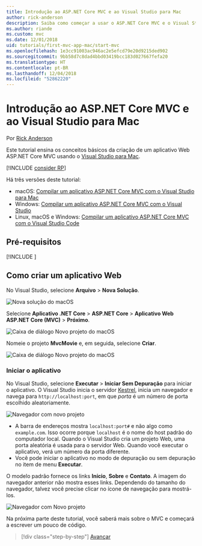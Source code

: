 ```yaml
---
title: Introdução ao ASP.NET Core MVC e ao Visual Studio para Mac
author: rick-anderson
description: Saiba como começar a usar o ASP.NET Core MVC e o Visual Studio
ms.author: riande
ms.custom: mvc
ms.date: 12/01/2018
uid: tutorials/first-mvc-app-mac/start-mvc
ms.openlocfilehash: 1e3cc91003ac946ac2e5efcd79e20d9215ded902
ms.sourcegitcommit: 9bb58d7c8dad4bbd03419bcc183d027667fefa20
ms.translationtype: HT
ms.contentlocale: pt-BR
ms.lasthandoff: 12/04/2018
ms.locfileid: "52862220"
---
```

# <a name="get-started-with-aspnet-core-mvc-and-visual-studio-for-mac"></a>Introdução ao ASP.NET Core MVC e ao Visual Studio para Mac

Por [Rick Anderson](https://twitter.com/RickAndMSFT)

Este tutorial ensina os conceitos básicos da criação de um aplicativo Web ASP.NET Core MVC usando o [Visual Studio para Mac](https://www.visualstudio.com/vs/visual-studio-mac/).

[!INCLUDE [consider RP](../../includes/razor.md)]

Há três versões deste tutorial:

* macOS: [Compilar um aplicativo ASP.NET Core MVC com o Visual Studio para Mac](xref:tutorials/first-mvc-app-mac/start-mvc)
* Windows: [Compilar um aplicativo ASP.NET Core MVC com o Visual Studio](xref:tutorials/first-mvc-app/start-mvc)
* Linux, macOS e Windows: [Compilar um aplicativo ASP.NET Core MVC com o Visual Studio Code](xref:tutorials/first-mvc-app-xplat/start-mvc)

## <a name="prerequisites"></a>Pré-requisitos

[!INCLUDE [](~/includes/net-core-prereqs-macos.md)]

## <a name="create-a-web-app"></a>Como criar um aplicativo Web

No Visual Studio, selecione **Arquivo** > **Nova Solução**.

![Nova solução do macOS](../first-web-api-mac/_static/sln.png)

Selecione **Aplicativo .NET Core** > **ASP.NET Core** > **Aplicativo Web ASP.NET Core (MVC)** > **Próximo**.

![Caixa de diálogo Novo projeto do macOS](start-mvc/1.png)

Nomeie o projeto **MvcMovie** e, em seguida, selecione **Criar**.

![Caixa de diálogo Novo projeto do macOS](start-mvc/2.png)

### <a name="launch-the-app"></a>Iniciar o aplicativo

No Visual Studio, selecione **Executar** > **Iniciar Sem Depuração** para iniciar o aplicativo. O Visual Studio inicia o servidor [Kestrel](xref:fundamentals/servers/index#kestrel), inicia um navegador e navega para `http://localhost:port`, em que *porta* é um número de porta escolhido aleatoriamente.

![Navegador com novo projeto](start-mvc/b1.png)

* A barra de endereços mostra `localhost:port#` e não algo como `example.com`. Isso ocorre porque `localhost` é o nome do host padrão do computador local. Quando o Visual Studio cria um projeto Web, uma porta aleatória é usada para o servidor Web. Quando você executar o aplicativo, verá um número da porta diferente.
* Você pode iniciar o aplicativo no modo de depuração ou sem depuração no item de menu **Executar**.

O modelo padrão fornece os links **Início**, **Sobre** e **Contato**. A imagem do navegador anterior não mostra esses links. Dependendo do tamanho do navegador, talvez você precise clicar no ícone de navegação para mostrá-los.

![Navegador com Novo projeto](start-mvc/b2.png)

Na próxima parte deste tutorial, você saberá mais sobre o MVC e começará a escrever um pouco de código.

> [!div class="step-by-step"]
> [Avançar](adding-controller.md)  
